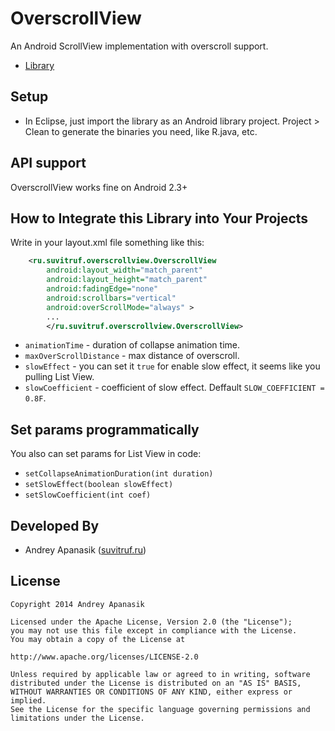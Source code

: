 OverscrollView 
===========

An Android ScrollView implementation with overscroll support.

* [Library][3]

Setup
-----
* In Eclipse, just import the library as an Android library project. Project > Clean to generate the binaries 
you need, like R.java, etc.


API support
------------------------------------------------
OverscrollView works fine on Android 2.3+

How to Integrate this Library into Your Projects
------------------------------------------------
Write in your layout.xml file something like this:

```xml
    <ru.suvitruf.overscrollview.OverscrollView
        android:layout_width="match_parent"
        android:layout_height="match_parent"
        android:fadingEdge="none"
        android:scrollbars="vertical"
        android:overScrollMode="always" >
        ...
        </ru.suvitruf.overscrollview.OverscrollView>
```
* `animationTime` - duration of collapse animation time.
* `maxOverScrollDistance` - max distance of overscroll.
* `slowEffect` - you can set it `true` for enable slow effect, it seems like you pulling List View.
* `slowCoefficient` - coefficient of slow effect. Deffault `SLOW_COEFFICIENT = 0.8F`.

Set params programmatically
------------------------------------------------
You also can set params for List View in code:
* `setCollapseAnimationDuration(int duration)`
* `setSlowEffect(boolean slowEffect)`
* `setSlowCoefficient(int coef)`

Developed By
------------
* Andrey Apanasik ([suvitruf.ru][2])


License
-------

    Copyright 2014 Andrey Apanasik
    
    Licensed under the Apache License, Version 2.0 (the "License");
    you may not use this file except in compliance with the License.
    You may obtain a copy of the License at
    
    http://www.apache.org/licenses/LICENSE-2.0
    
    Unless required by applicable law or agreed to in writing, software
    distributed under the License is distributed on an "AS IS" BASIS,
    WITHOUT WARRANTIES OR CONDITIONS OF ANY KIND, either express or implied.
    See the License for the specific language governing permissions and
    limitations under the License.
 

[2]: http://suvitruf.ru/
[3]: https://github.com/Suvitruf/Android-sdk-examples/tree/master/OverscrollView/OverscrollView
